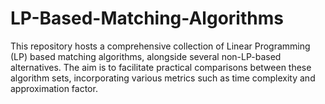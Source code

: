 # LP-Based-Matching-Algorithms

This repository hosts a comprehensive collection of Linear Programming (LP) based matching algorithms, alongside several non-LP-based alternatives. The aim is to facilitate practical comparisons between these algorithm sets, incorporating various metrics such as time complexity and approximation factor. 
